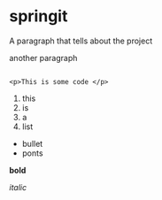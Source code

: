 springit
===

A paragraph that tells about the project

another paragraph


```

<p>This is some code </p>

```

1. this
2. is 
3. a 
4. list

* bullet
* ponts

**bold**

*italic*
